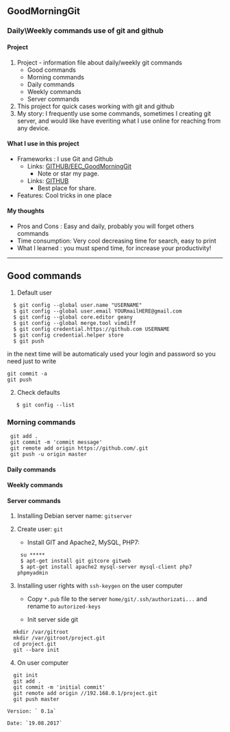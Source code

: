 ## GoodMorningGit
### Daily\Weekly commands use of git and github

#### Project
1. Project - information file about daily/weekly git commands
	  * Good commands
	  * Morning commands
	  * Daily commands
	  * Weekly commands
	  * Server commands
2. This project for quick cases working with git and github
3. My story: I frequently use some commands, sometimes I creating git server, and would like have everiting what I use online for reaching from any device.

#### What I use in this project
* Frameworks : I use Git and Github
	* Links: [GITHUB/EEC_GoodMorningGit](https://github.com/EvilEpicCoder/EEC_GoodMorningGit "GoodMorningGit")
	  * Note or star my page.
	* Links: [GITHUB](https://www.github.com "GITHUB")
	  * Best place for share.
* Features: Cool tricks in one place

#### My thoughts

* Pros and Cons : Easy and daily, probably you will forget others commands
* Time consumption: Very cool decreasing time for search, easy to print 
* What I learned : you must spend time, for increase your productivity!
---
## Good commands
1. Default user
  ```
	$ git config --global user.name "USERNAME"
	$ git config --global user.email YOURmailHERE@gmail.com
	$ git config --global core.editor geany
	$ git config --global merge.tool vimdiff
	$ git config credential.https://github.com USERNAME
	$ git config credential.helper store
	$ git push
 ```
 in the next time will be automaticaly used your login and password
 so you need just to write
  ```
  git commit -a
  git push
 ```
2. Check defaults
 ```
    $ git config --list
 ```
### Morning commands
   ```	git init
	git add .
	git commit -m 'commit message'
	git remote add origin https://github.com/.git
	git push -u origin master
 ```
#### Daily commands

#### Weekly commands

#### Server commands

1. Installing Debian server name: `gitserver`
2. Create user: `git`
   * Install GIT and Apache2, MySQL, PHP7:
   
   ```
	su *****
	$ apt-get install git gitcore gitweb
	$ apt-get install apache2 mysql-server mysql-client php7 phpmyadmin
	```
3. Installing user rights with `ssh-keygen` on the user computer
   * Copy ` *.pub ` file to the server `home/git/.ssh/authorizati...` and rename to `autorized-keys`

   * Init server side git
  ```
	mkdir /var/gitroot
	mkdir /var/gitroot/project.git
	cd project.git
	git --bare init
```
4. On user computer 
  ```
	git init
	git add .
	git commit -m 'initial commit'
	git remote add origin //192.168.0.1/project.git
	git push master
  ```
	
	Version: ` 0.1a` 
	
	Date: `19.08.2017`
